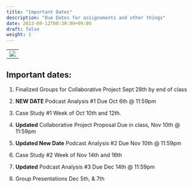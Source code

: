 ```yaml
---
title: "Important Dates"
description: "Due Dates for assignements and other things"
date: 2023-09-12T00:39:09+09:00
draft: false
weight: 1
---
```


<table >
	<tbody>
		<tr>
			<td><img src="https://images.squarespace-cdn.com/content/5f3571ef9fa2aa0139d700c8/1599254214195-M4NFZIRHLRJ9DFW97MYN/E8893528-0175-4B10-94F2-E64461317B9D.jpg?content-type=image%2Fjpeg"> </td>
		</tr>
	</tbody>
</table>


## Important dates:

1) Finalized Groups for Collaborative Project Sept 28th by end of class
  
2) **NEW DATE** Podcast Analysis #1 Due Oct 6th @ 11:59pm
  
3) Case Study #1 Week of Oct 10th and 12th.
  
4) **Updated** Collaborative Project Proposal Due in class, Nov 10th @ 11:59pm

5) **Updated New Date** Podcast Analysis #2 Due Nov 10th @ 11:59pm
  
6) Case Study #2 Week of Nov 14th and 16th
  
7) **Updated** Podcast Analysis #3 Due Dec 14th @ 11:59pm
  
8) Group Presentations Dec 5th, & 7th
